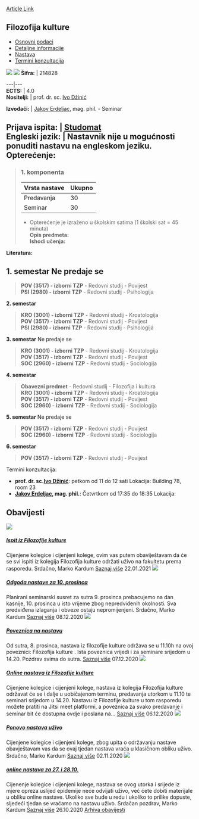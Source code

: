 [Article Link](https://www.fhs.hr/predmet/filkul_a)

## Filozofija kulture
  * [Osnovni podaci](https://www.fhs.hr/predmet/filkul_a#v1id-904803_691134_1_0 "Osnovni podaci")
  * [Detaljne informacije](https://www.fhs.hr/predmet/filkul_a#v1id-904803_691134_1_1 "Detaljne informacije")
  * [Nastava](https://www.fhs.hr/predmet/filkul_a#v1id-904803_691134_1_2 "Nastava")
  * [Termini konzultacija](https://www.fhs.hr/predmet/filkul_a#v1id-904803_691134_1_3 "Termini konzultacija")


[![](https://www.fhs.hr/img/flags/gif/hr.gif)](https://www.fhs.hr/predmet/filkul_a) [![](https://www.fhs.hr/img/flags/gif/gb.gif)](https://www.fhs.hr/en/course/poc_f)
**Šifra:** |  214828  
  
---|---  
**ECTS:** |  4.0   
**Nositelji:** |  prof. dr. sc. [Ivo Džinić](https://www.fhs.hr/djelatnik/ivo.dzinic)   
  
**Izvođači:** |  [Jakov Erdeljac](https://www.fhs.hr/djelatnik/jakov.erdeljac), mag. phil. - Seminar  
  
**Prijava ispita:** |  [Studomat](http://www.isvu.hr/studomat)  
**Engleski jezik:** |  Nastavnik nije u mogućnosti ponuditi nastavu na engleskom jeziku.   
**Opterećenje:**  
---  
> ### 1. komponenta
> | Vrsta nastave | Ukupno  
> ---|---  
> Predavanja | 30  
> Seminar | 30  
> * Opterećenje je izraženo u školskim satima (1 školski sat = 45 minuta)   
**Opis predmeta:**  
> **Ishodi učenja:**  

  
**Literatura:**  

  
**1. semestar** Ne predaje se  
---  
> **POV (3517) - izborni TZP** - Redovni studij - Povijest  
>  **PSI (2980) - izborni TZP** - Redovni studij - Psihologija  
>   
  
**2. semestar**  
> **KRO (3001) - izborni TZP** - Redovni studij - Kroatologija  
>  **POV (3517) - izborni TZP** - Redovni studij - Povijest  
>  **PSI (2980) - izborni TZP** - Redovni studij - Psihologija  
>   
  
**3. semestar** Ne predaje se  
> **KRO (3001) - izborni TZP** - Redovni studij - Kroatologija  
>  **POV (3517) - izborni TZP** - Redovni studij - Povijest  
>  **SOC (2960) - izborni TZP** - Redovni studij - Sociologija  
>   
  
**4. semestar**  
> **Obavezni predmet** - Redovni studij - Filozofija i kultura  
>  **KRO (3001) - izborni TZP** - Redovni studij - Kroatologija  
>  **POV (3517) - izborni TZP** - Redovni studij - Povijest  
>  **SOC (2960) - izborni TZP** - Redovni studij - Sociologija  
>   
  
**5. semestar** Ne predaje se  
> **POV (3517) - izborni TZP** - Redovni studij - Povijest  
>  **SOC (2960) - izborni TZP** - Redovni studij - Sociologija  
>   
  
**6. semestar**  
> **POV (3517) - izborni TZP** - Redovni studij - Povijest  
>   
Termini konzultacija: 
  * **prof. dr. sc.[Ivo Džinić](https://www.fhs.hr/djelatnik/ivo.dzinic)**: 
petkom od 11 do 12 sati
Lokacija: Building 78, room 23 
  * **[Jakov Erdeljac](https://www.fhs.hr/djelatnik/jakov.erdeljac), mag. phil.**: 
Četvrtkom od 17:35 do 18:35
Lokacija: 


## Obavijesti
[ ![](https://www.fhs.hr/_pub/themes_static/hrstud2024/default/img/default_news.jpg) ](https://www.fhs.hr/predmet/filkul_a?@=21e7l#news_120166)
#####  [Ispit iz Filozofije kulture](https://www.fhs.hr/predmet/filkul_a?@=21e7l#news_120166)
Cijenjene kolegice i cijenjeni kolege, ovim vas putem obaviještavam da će se svi ispiti iz kolegija Filozofija kulture održati uživo na fakultetu prema rasporedu. Srdačno, Marko Kardum 
[Saznaj više](https://www.fhs.hr/predmet/filkul_a?@=21e7l#news_120166)
22.01.2021
[ ![](https://www.fhs.hr/_pub/themes_static/hrstud2024/default/img/default_news.jpg) ](https://www.fhs.hr/predmet/filkul_a?@=21dra#news_120166)
#####  [Odgoda nastave za 10. prosinca](https://www.fhs.hr/predmet/filkul_a?@=21dra#news_120166)
Planirani seminarski susret za sutra 9. prosinca prebacujemo na dan kasnije, 10. prosinca u isto vrijeme zbog nepredviđenih okolnosti. Sva predviđena izlaganja i obveze ostaju nepromijenjeni. Srdačno, Marko Kardum 
[Saznaj više](https://www.fhs.hr/predmet/filkul_a?@=21dra#news_120166)
08.12.2020
[ ![](https://www.fhs.hr/_pub/themes_static/hrstud2024/default/img/default_news.jpg) ](https://www.fhs.hr/predmet/filkul_a?@=21dpu#news_120166)
#####  [Poveznica na nastavu](https://www.fhs.hr/predmet/filkul_a?@=21dpu#news_120166)
Od sutra, 8. prosinca, nastava iz filozofije kulture održava se u 11.10h na ovoj poveznici: Filozofija kulture . Ista poveznica vrijedi i za seminare srijedom u 14.20. Pozdrav svima do sutra. 
[Saznaj više](https://www.fhs.hr/predmet/filkul_a?@=21dpu#news_120166)
07.12.2020
[ ![](https://www.fhs.hr/_pub/themes_static/hrstud2024/default/img/default_news.jpg) ](https://www.fhs.hr/predmet/filkul_a?@=21doz#news_120166)
#####  [Online nastava iz Filozofije kulture](https://www.fhs.hr/predmet/filkul_a?@=21doz#news_120166)
Cijenjene kolegice i cijenjeni kolege, nastava iz kolegija Filozofija kulture održavat će se i dalje u uobičajenom terminu, predavanja utorkom u 11.10 te seminari srijedom u 14.20. Nastavu iz Filozofije kulture u tom rasporedu možete pratiti na Jitsi meet platformi, a poveznica za svako predavanje i seminar bit će dostupna ovdje i poslana na... 
[Saznaj više](https://www.fhs.hr/predmet/filkul_a?@=21doz#news_120166)
06.12.2020
[ ![](https://www.fhs.hr/_pub/themes_static/hrstud2024/default/img/default_news.jpg) ](https://www.fhs.hr/predmet/filkul_a?@=21dae#news_120166)
#####  [Ponovo nastava uživo](https://www.fhs.hr/predmet/filkul_a?@=21dae#news_120166)
Cijenjene kolegice i cijenjeni kolege, zbog upita o održavanju nastave obavještavam vas da se ovaj tjedan nastava vraća u klasičnom obliku uživo. Srdačno, Marko Kardum 
[Saznaj više](https://www.fhs.hr/predmet/filkul_a?@=21dae#news_120166)
02.11.2020
[ ![](https://www.fhs.hr/_pub/themes_static/hrstud2024/default/img/default_news.jpg) ](https://www.fhs.hr/predmet/filkul_a?@=21d73#news_120166)
#####  [online nastava za 27. i 28.10.](https://www.fhs.hr/predmet/filkul_a?@=21d73#news_120166)
Cijenenje kolegice i cijenjeni kolege, nastava se ovog utorka i srijede iz mjere opreza uslijed epidemije neće odvijati uživo, već ćete dobiti materijale u obliku online nastave. Ukoliko sve bude u redu i ukoliko to prilike dopuste, sljedeći tjedan se vraćamo na nastavu uživo. Srdačan pozdrav, Marko Kardum 
[Saznaj više](https://www.fhs.hr/predmet/filkul_a?@=21d73#news_120166)
26.10.2020
[Arhiva obavijesti](https://www.fhs.hr/predmet/filkul_a?@=21cey#news_120166 "Arhiva obavijesti")

